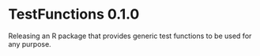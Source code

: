 # TestFunctions 0.1.0

Releasing an R package that provides generic test functions
to be used for any purpose.
